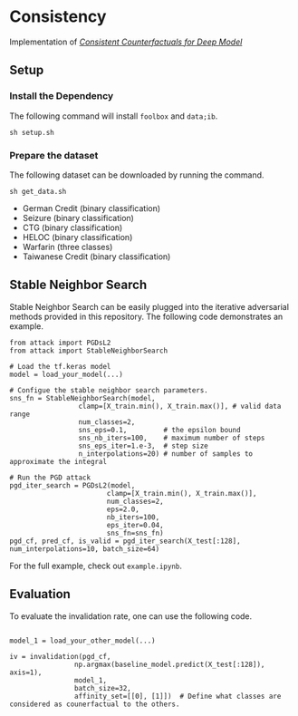# Consistency

Implementation of [*Consistent Counterfactuals for Deep Model*](https://arxiv.org/pdf/2110.03109.pdf)

## Setup

### Install the Dependency
The following command will install `foolbox` and `data;ib`.
```
sh setup.sh
```

### Prepare the dataset

The following dataset can be downloaded by running the command.

```
sh get_data.sh
```

- German Credit (binary classification)
- Seizure (binary classification)
- CTG (binary classification)
- HELOC (binary classification)
- Warfarin (three classes)
- Taiwanese Credit (binary classification)

## Stable Neighbor Search
Stable Neighbor Search can be easily plugged into the iterative adversarial methods provided in this repository. The following code demonstrates an example. 

```python3
from attack import PGDsL2
from attack import StableNeighborSearch

# Load the tf.keras model
model = load_your_model(...)

# Configue the stable neighbor search parameters.
sns_fn = StableNeighborSearch(model,
                 clamp=[X_train.min(), X_train.max()], # valid data range
                 num_classes=2,
                 sns_eps=0.1,         # the epsilon bound
                 sns_nb_iters=100,    # maximum number of steps
                 sns_eps_iter=1.e-3,  # step size
                 n_interpolations=20) # number of samples to approximate the integral

# Run the PGD attack
pgd_iter_search = PGDsL2(model,
                        clamp=[X_train.min(), X_train.max()],
                        num_classes=2,
                        eps=2.0,
                        nb_iters=100,
                        eps_iter=0.04,
                        sns_fn=sns_fn)
pgd_cf, pred_cf, is_valid = pgd_iter_search(X_test[:128], num_interpolations=10, batch_size=64)
```

For the full example, check out `example.ipynb`.

## Evaluation 

To evaluate the invalidation rate, one can use the following code.

```python3

model_1 = load_your_other_model(...)

iv = invalidation(pgd_cf,
                np.argmax(baseline_model.predict(X_test[:128]), axis=1),
                model_1,
                batch_size=32,
                affinity_set=[[0], [1]])  # Define what classes are considered as counerfactual to the others.

```

